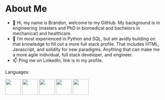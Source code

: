 # About Me
- 👋 Hi, my name is Brandon, welcome to my GitHub.  My background is in engineering (masters and PhD in biomedical and bachelors in mechanical) and healthcare.
- 🌱 I’m most experienced in Python and SQL, but am avidly building on that knowledge to fill out a more full stack profile.  That includes HTML, Javascript, and solidity for new paradigms.  Anything that can make me a more agile individual, full stack developer, and engineer.
- 📫 Ping me on LinkedIn, link is in my profile.

Languages:
<div>
  <img src="https://cdn.jsdelivr.net/gh/devicons/devicon/icons/python/python-original.svg" height=50 width=50/>
  <img src="https://cdn.jsdelivr.net/gh/devicons/devicon/icons/javascript/javascript-original.svg" height=50 width=50/>
  <img src="https://cdn.jsdelivr.net/gh/devicons/devicon/icons/solidity/solidity-original.svg" height=50 width=50 />
  <img src="https://cdn.jsdelivr.net/gh/devicons/devicon/icons/html5/html5-original.svg" height=50 width=50/>
  <img src="https://cdn.jsdelivr.net/gh/devicons/devicon/icons/css3/css3-original.svg" height=50 width=50 />
</div>
          
          
<!---
Bborde1/Bborde1 is a ✨ special ✨ repository because its `README.md` (this file) appears on your GitHub profile.
You can click the Preview link to take a look at your changes.
--->
